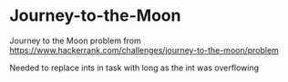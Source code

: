 # Journey-to-the-Moon
Journey to the Moon problem from https://www.hackerrank.com/challenges/journey-to-the-moon/problem

Needed to replace ints in task with long as the int was overflowing
